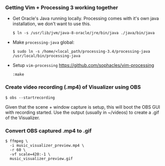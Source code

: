 
### Getting Vim + Processing 3 working together
- Get Oracle's Java running locally. Processing comes with it's own java installation, we don't want to use this.

  `$ ln -s /usr/lib/jvm/java-8-oracle/jre/bin/java ./java/bin/java`

- Make `processing-java` global:

  `$ sudo ln -s /home/<local_path/processing-3.4/processing-java /usr/local/bin/processing-java`

- Setup `vim-processing` https://github.com/sophacles/vim-processing

  `:make`

### Create video recording (.mp4) of Visualizer using OBS
```
$ obs --startrecording
```

Given that the scene + window capture is setup, this will boot the OBS GUI with
recording started. Use the output (usually in ~/videos) to create a .gif
of the Visualizer.


### Convert OBS captured .mp4 to .gif

```
$ ffmpeg \
  -i music_visualizer_preview.mp4 \
  -r 60 \
  -vf scale=420:-1 \
  music_visualizer_preview.gif
```

